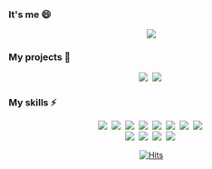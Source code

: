 ### It's me 😄

<p align="center">
  <a href="https://bit.ly/3RfUebD"><img src="https://img.shields.io/badge/About%20me-00A98F?style=flat-square&logo=about.me&logoColor=white&link=https://bit.ly/3RfUebD"/></a>
</p>

### My projects 🔭

<p align="center">
<a href="https://bit.ly/3KuLwE6"><img src="https://img.shields.io/badge/Portfolio-ETL-brightgreen?style=flat-square&logo=Python&logoColor=white"/></a>&nbsp
<a href="https://bit.ly/3AqA5Zq"><img src="https://img.shields.io/badge/Portfolio-P2P-blue?style=flat-square&logo=kubernetes&logoColor=white"/></a>&nbsp 
</p>
  
### My skills ⚡

<p align="center">
<img src="https://img.shields.io/badge/Python-3766AB?style=flat-square&logo=Python&logoColor=white"/></a>&nbsp
<img src="https://img.shields.io/badge/Java-007396?style=flat-square&logo=Java&logoColor=white"/></a>&nbsp
<img src="https://img.shields.io/badge/R-276DC3?style=flat-square&logo=R&logoColor=white"/></a>&nbsp
<img src="https://img.shields.io/badge/Numpy-013243?style=flat-square&logo=numpy&logoColor=white"/></a>&nbsp 
<img src="https://img.shields.io/badge/Pandas-150458?style=flat-square&logo=pandas&logoColor=white"/></a>&nbsp 
<img src="https://img.shields.io/badge/Docker-2496ED?style=flat-square&logo=docker&logoColor=white"/></a>&nbsp 
<img src="https://img.shields.io/badge/Django-092E20?style=flat-square&logo=Django&logoColor=white"/></a>&nbsp 
<img src="https://img.shields.io/badge/kubernetes-%23326ce5?style=flat-square&logo=kubernetes&logoColor=white"/></a>&nbsp <br>
<img src="https://img.shields.io/badge/AWS-%23FF9900.svg?style=for-the-badge&logo=amazon-aws&logoColor=white"/></a>&nbsp
<img src="https://img.shields.io/badge/Linux-FCC624?style=for-the-badge&logo=linux&logoColor=black"/></a>&nbsp
<img src="https://img.shields.io/badge/jenkins-%232C5263.svg?style=for-the-badge&logo=jenkins&logoColor=white"/></a>&nbsp
<img src="https://img.shields.io/badge/Apache%20Airflow-017CEE?style=for-the-badge&logo=Apache%20Airflow&logoColor=white"/></a>&nbsp
</p>

<p align="center">
   <div align=center>
     
[![Hits](https://hits.seeyoufarm.com/api/count/incr/badge.svg?url=https%3A%2F%2Fgithub.com%2Fyangju0411%2Fhit-counter&count_bg=%2379C83D&title_bg=%23555555&icon=&icon_color=%23E7E7E7&title=hits&edge_flat=false)](https://hits.seeyoufarm.com)

   </div>
</p>


<!--
**yangju0411/yangju0411** is a ✨ _special_ ✨ repository because its `README.md` (this file) appears on your GitHub profile.

Here are some ideas to get you started:

- 🔭 I’m currently working on ...
- 🌱 I’m currently learning ...
- 👯 I’m looking to collaborate on ...
- 🤔 I’m looking for help with ...
- 💬 Ask me about ...
- 📫 How to reach me: ...
- 😄 Pronouns: ...
- ⚡ Fun fact: ...
-->
